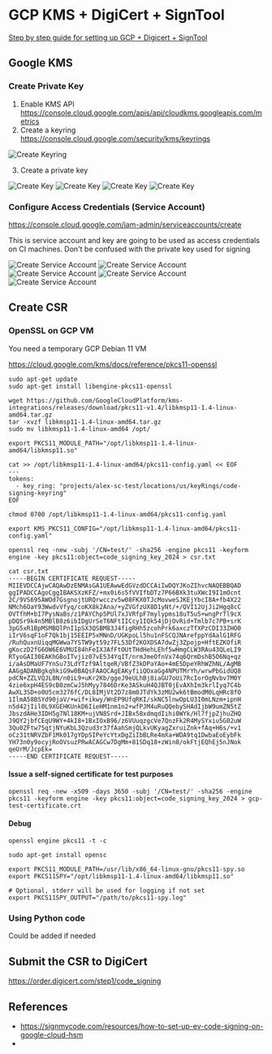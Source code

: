 # GCP KMS + DigiCert + SignTool
[Step by step guide for setting up GCP + Digicert + SignTool](DIGICERT_GCP_KMS.md)

## Google KMS
### Create Private Key

1. Enable KMS API https://console.cloud.google.com/apis/api/cloudkms.googleapis.com/metrics
2. Create a keyring https://console.cloud.google.com/security/kms/keyrings

![Create Keyring](./images/keyring-create.png)

3. Create a private key

![Create Key](./images/key-create-1.png)
![Create Key](./images/key-create-2.png)
![Create Key](./images/key-create-3.png)
![Create Key](./images/key-create-4-summary.png)

### Configure Access Credentials (Service Account)

https://console.cloud.google.com/iam-admin/serviceaccounts/create

This is service account and key are going to be used as access credentials on CI machines.
Don't be confused with the private key used for signing 

![Create Service Account](./images/sa-create-1.png)
![Create Service Account](./images/sa-create-2-roles.png)
![Create Service Account](./images/sa-create-3-manage-keys.png)
![Create Service Account](./images/sa-create-4-new-key.png)
![Create Service Account](./images/sa-create-5-new-key-json.png)

## Create CSR

### OpenSSL on GCP VM

You need a temporary GCP Debian 11 VM

https://cloud.google.com/kms/docs/reference/pkcs11-openssl

```
sudo apt-get update
sudo apt-get install libengine-pkcs11-openssl

wget https://github.com/GoogleCloudPlatform/kms-integrations/releases/download/pkcs11-v1.4/libkmsp11-1.4-linux-amd64.tar.gz
tar -xvzf libkmsp11-1.4-linux-amd64.tar.gz
sudo mv libkmsp11-1.4-linux-amd64 /opt/

export PKCS11_MODULE_PATH="/opt/libkmsp11-1.4-linux-amd64/libkmsp11.so"

cat >> /opt/libkmsp11-1.4-linux-amd64/pkcs11-config.yaml << EOF
---
tokens:
  - key_ring: "projects/alex-sc-test/locations/us/keyRings/code-signing-keyring"
EOF

chmod 0700 /opt/libkmsp11-1.4-linux-amd64/pkcs11-config.yaml

export KMS_PKCS11_CONFIG="/opt/libkmsp11-1.4-linux-amd64/pkcs11-config.yaml"

```

```
openssl req -new -subj '/CN=test/' -sha256 -engine pkcs11 -keyform engine -key pkcs11:object=code_signing_key_2024 > csr.txt
```

```
cat csr.txt
-----BEGIN CERTIFICATE REQUEST-----
MIIEVDCCAjwCAQAwDzENMAsGA1UEAwwEdGVzdDCCAiIwDQYJKoZIhvcNAQEBBQAD
ggIPADCCAgoCggIBAKSXzKFZ/+mx0i6s5fVVIfbDTz7P66BXk3tuXWcI9I1mOcnt
2C/9VS695AWOd7GsgnojtURQrwcczv5w08FKX0TJcMovweSJKEjYbcI8A+fb4X22
NMch6OaY93WwdvVfyq/coKX8k2Ana/+yZVGfzUX8D1yNt/+/QVI12UjJi2Hgq8cC
OVTfhM+bI7PysNaBs/z1PAYChp5PUl7xJVRfpF7mylypms18uT5u5+wngPrTl9cX
pDQSr9k4n5MBlB8z6ibIDgUrSeT6NFtIICcy1IQk54jDjOvRid+Tmlb7c7PB+srK
3pG5xR1BpMSMBQlPnI1pSX3QSBM83J4figRHh5zcohPrk6axczTfXPzCDI33ZHO0
iIrV6sqF1oF7Qk1bj15EEIP5xMNnD/UGKpoLl5hu1nFSCQJNArefppYdAalG1RFG
/RuhQuxnUiqqMGWwa7YSTW9yt59z7FL53Df2KOXDSA7dwZj3Zpojp+HftEZKOfiR
gKoczD2fG6OW6E6VMUI84hFeIXJAfFtOUtTHdHehLEhf5wHmgCLW3RAu43QLeLI9
RTyoGAI30EAKhGBoITvjiz07vE534YqIT/nrmJmeOfnVx74q6QrmDshB5O6Nq+qz
i/aAsDMaUF7YnSu73LdYTzf9AltqeR/VBfZ3kDPaYAo+4mE5DpeYRhWZhNL/AgMB
AAGgADANBgkqhkiG9w0BAQsFAAOCAgEAKyfiiQOxaGg4NPUTMrYh/wrwPbGidUQ8
pdCN+ZZLVQJL8N/n0iL9+uKr2Kb/ggeJ9eULhBj8iaGU7oUi7RcIorOgNvbv7M0Y
4zie6xpH4ES9cB0zmCwJ5hMyy7846DrKe3ASkuH4QJBT0jEvAXhIm3krlIyq7C4b
AwXL3SD+o0U5cm3276fC/DL8IMjVt2D7z8m0JTdYk3zMU2wk6tBmodM0LqHRc8fO
1IlmA58BSYd90jaV/+wif+ikwy/WnEP9UfqRKI/skNC5lnwOpLU3I0mLNzm+ipnH
n5d42jIil0L9XGEHKUnkD6IieHM1nm1n2+wfPJM4uRuQQebySHAdIjbW9umZN5tZ
JbszdAHe3IDH5g7Nl18KM+ujVN8Srd+JIBx58xdmqdIihi0WYk/Hl7fjpZjhuZHQ
J9QY2jbfCEqU9WY+4kI8+1BxIOxB96/z6VUuqzgcVe7QnzFk2R4MySYxiu5G02uW
3Qu0ZFtw75qtjNYuKbL3Qzud3r37fAahSmjQLkvUKyagZxruiZnk+fAq+H6s/+v1
oCz31tNRVZbF1Mk017gYDpSIPeYcYtxDgZiIbBLRe4mXa+WDA9tq1DwbaEoEybFk
YH73n0y9ocyjRoOVsuzPRwACAGCw7DgMm+81SDq18+zWin8/okFtjEQhEj5nJNok
qeUrM/JcpEk=
-----END CERTIFICATE REQUEST-----
```


#### Issue a self-signed certificate for test purposes
`openssl req -new -x509 -days 3650 -subj '/CN=test/' -sha256 -engine pkcs11 -keyform engine -key pkcs11:object=code_signing_key_2024 > gcp-test-certificate.crt`


#### Debug
`openssl engine pkcs11 -t -c`

```
sudo apt-get install opensc

export PKCS11_MODULE_PATH=/usr/lib/x86_64-linux-gnu/pkcs11-spy.so
export PKCS11SPY="/opt/libkmsp11-1.4-linux-amd64/libkmsp11.so"

# Optional, stderr will be used for logging if not set
export PKCS11SPY_OUTPUT="/path/to/pkcs11-spy.log"
```

### Using Python code
Could be added if needed

## Submit the CSR to DigiCert

https://order.digicert.com/step1/code_signing



## References
- https://signmycode.com/resources/how-to-set-up-ev-code-signing-on-google-cloud-hsm
- 
